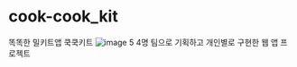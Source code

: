 # cook-cook_kit
똑똑한 밀키트앱 쿡쿡키트
![image 5](https://user-images.githubusercontent.com/62171131/157044166-aaaef69d-15ed-4f0d-af0b-64d2d07a505c.jpg)
4명 팀으로 기획하고 개인별로 구현한 웹 앱 프로젝트
